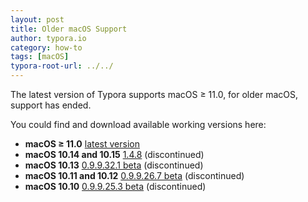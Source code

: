 ```yaml
---
layout: post
title: Older macOS Support
author: typora.io
category: how-to
tags: [macOS]
typora-root-url: ../../
---
```


The latest version of Typora supports macOS ≥ 11.0, for older macOS, support has ended.

You could find and download available working versions here:

-   **macOS ≥ 11.0** [latest version](https://download.typora.io/mac/Typora.dmg)
-   **macOS 10.14 and 10.15**  [1.4.8](https://download.typora.io/mac/Typora-1.4.8.dmg) (discontinued)
-   **macOS 10.13** [0.9.9.32.1 beta](https://download.typora.io/mac/Typora-0.9.9.32.1.dmg) (discontinued)
-   **macOS 10.11 and 10.12** [0.9.9.26.7 beta](https://download.typora.io/mac/Typora-0.9.9.26.7.dmg) (discontinued)
-   **macOS 10.10** [0.9.9.25.3 beta](https://download.typora.io/mac/Typora-0.9.9.25.3.dmg) (discontinued)

